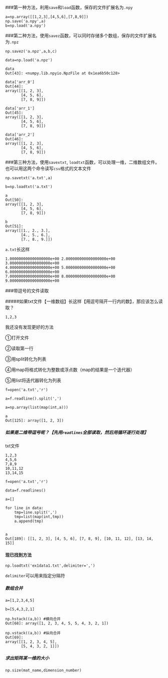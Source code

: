 ###第一种方法，利用```save```和```load```函数，保存的文件扩展名为```.npy```

```
a=np.array([[1,2,3],[4,5,6],[7,8,9]])
np.save('a.npy',a)
b=np.load('a.npy')
```

###第二种方法，使用```savez```函数，可以同时存储多个数组，保存的文件扩展名为```.npz```

```
np.savez('a.npz',a,b,c)

data=np.load('a.npz')

data
Out[43]: <numpy.lib.npyio.NpzFile at 0x1ea6b50c128>

data['arr_0']
Out[44]: 
array([[1, 2, 3],
       [4, 5, 6],
       [7, 8, 9]])

data['arr_1']
Out[45]: 
array([[1, 2, 3],
       [4, 5, 6],
       [7, 8, 9]])

data['arr_2']
Out[46]: 
array([[1, 2, 3],
       [4, 5, 6],
       [7, 8, 9]])
```

###第三种方法，使用```savextxt```, ```loadtxt```函数，可以处理一维，二维数组文件。也可以用这两个命令读写```csv```格式的文本文件

```
np.savetxt('a.txt',a)

b=np.loadtxt('a.txt')

a
Out[50]: 
array([[1, 2, 3],
       [4, 5, 6],
       [7, 8, 9]])

b
Out[51]: 
array([[1., 2., 3.],
       [4., 5., 6.],
       [7., 8., 9.]])
```

```a.txt```长这样

```
1.000000000000000000e+00 2.000000000000000000e+00 3.000000000000000000e+00
4.000000000000000000e+00 5.000000000000000000e+00 6.000000000000000000e+00
7.000000000000000000e+00 8.000000000000000000e+00 9.000000000000000000e+00
```

###带逗号的文件读取

#####如果txt文件【一维数组】长这样【用逗号隔开一行内的数】，那应该怎么读取？

```
1,2,3
```

我还没有发现更好的方法

①打开文件

②读取第一行

③用split转化为列表

④用map将格式转化为整数或浮点数（map的结果是一个迭代器）

⑤用list将迭代器转化为列表

```
f=open('a.txt','r')

a=f.readline().split(',')

a=np.array(list(map(int,a)))

a
Out[125]: array([1, 2, 3])
```

##### 如果是二维带逗号呢？【先用```readlines```全部读取，然后用循环逐行处理】

txt文件

```
1,2,3
4,5,6
7,8,9
10,11,12
13,14,15
```

```
f=open('a.txt','r')

data=f.readlines()

a=[]

for line in data:
    tmp=line.split(',')
    tmp=list(map(int,tmp))
    a.append(tmp)
    

a
Out[189]: [[1, 2, 3], [4, 5, 6], [7, 8, 9], [10, 11, 12], [13, 14, 15]]
```

#### 现已找到方法

```
np.loadtxt('ex1data1.txt',delimiter=',')
```

```delimiter```可以用来指定分隔符

##### 数组合并

```
a=[1,2,3,4,5]

b=[5,4,3,2,1]

np.hstack((a,b)) #横向合并
Out[68]: array([1, 2, 3, 4, 5, 5, 4, 3, 2, 1])

np.vstack((a,b)) #纵向合并
Out[69]: 
array([[1, 2, 3, 4, 5],
       [5, 4, 3, 2, 1]])
```

##### 求出矩阵某一维的大小

```np.size(mat_name,dimension_number)```

